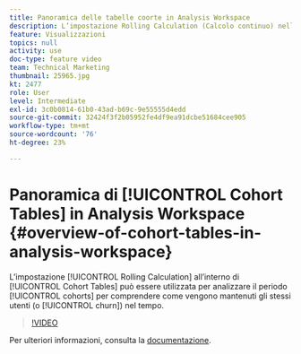 ```yaml
---
title: Panoramica delle tabelle coorte in Analysis Workspace
description: L’impostazione Rolling Calculation (Calcolo continuo) nelle tabelle coorte può essere utilizzata per analizzare le coorti per più periodi, per comprendere in che modo gli stessi utenti vengono mantenuti (o restituiti) nel tempo.
feature: Visualizzazioni
topics: null
activity: use
doc-type: feature video
team: Technical Marketing
thumbnail: 25965.jpg
kt: 2477
role: User
level: Intermediate
exl-id: 3c0b0814-61b0-43ad-b69c-9e55555d4edd
source-git-commit: 32424f3f2b05952fe4df9ea91dcbe51684cee905
workflow-type: tm+mt
source-wordcount: '76'
ht-degree: 23%

---
```


# Panoramica di [!UICONTROL Cohort Tables] in Analysis Workspace {#overview-of-cohort-tables-in-analysis-workspace}

L’impostazione [!UICONTROL Rolling Calculation] all’interno di [!UICONTROL Cohort Tables] può essere utilizzata per analizzare il periodo [!UICONTROL cohorts] per comprendere come vengono mantenuti gli stessi utenti (o [!UICONTROL churn]) nel tempo.

>[!VIDEO](https://video.tv.adobe.com/v/25965/?quality=12)

Per ulteriori informazioni, consulta la [documentazione](https://marketing.adobe.com/resources/help/it_IT/analytics/analysis-workspace/cohort_analysis.html).
